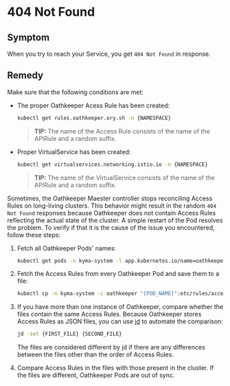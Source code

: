# 404 Not Found

## Symptom

When you try to reach your Service, you get `404 Not Found` in response.

## Remedy

Make sure that the following conditions are met:

- The proper Oathkeeper Acess Rule has been created:

  ```bash
  kubectl get rules.oathkeeper.ory.sh -n {NAMESPACE}
  ```

  >**TIP:** The name of the Access Rule consists of the name of the APIRule and a random suffix.

- Proper VirtualService has been created:

  ```bash
  kubectl get virtualservices.networking.istio.io -n {NAMESPACE}
  ```

  >**TIP:** The name of the VirtualService consists of the name of the APIRule and a random suffix.

Sometimes, the Oathkeeper Maester controller stops reconciling Access Rules on long-living clusters. This behavior might result in the random `404 Not Found` responses because Oathkeeper does not contain Access Rules reflecting the actual state of the cluster. A simple restart of the Pod resolves the problem. To verify if that it is the cause of the issue you encountered, follow these steps:

1. Fetch all Oathkeeper Pods' names:

    ```bash
    kubectl get pods -n kyma-system -l app.kubernetes.io/name=oathkeeper -o jsonpath='{.items[*].metadata.name}'
    ```

2. Fetch the Access Rules from every Oathkeeper Pod and save them to a file:

    ```bash
   kubectl cp -n kyma-system -c oathkeeper "{POD_NAME}":etc/rules/access-rules.json "access-rules.{POD_NAME}.json" 
   ```

3. If you have more than one instance of Oathkeeper, compare whether the files contain the same Access Rules. Because Oathkeeper stores Access Rules as JSON files, you can use [jd](https://github.com/josephburnett/jd) to automate the comparison:

    ```bash
   jd -set {FIRST_FILE} {SECOND_FILE} 
   ```

    The files are considered different by jd if there are any differences between the files other than the order of Access Rules.
   
4. Compare Access Rules in the files with those present in the cluster. If the files are different, Oathkeeper Pods are out of sync.
